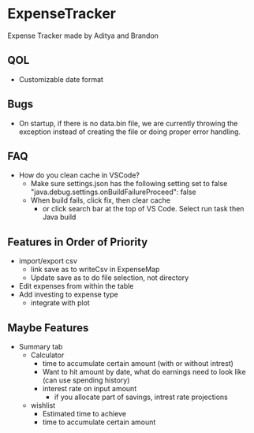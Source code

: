 # ExpenseTracker
Expense Tracker made by Aditya and Brandon

## QOL
- Customizable date format


## Bugs
- On startup, if there is no data.bin file, we are currently throwing the exception instead of creating the file or doing proper error handling.

## FAQ
- How do you clean cache in VSCode?
	- Make sure settings.json has the following setting set to false "java.debug.settings.onBuildFailureProceed": false
	- When build fails, click fix, then clear cache
		- or click search bar at the top of VS Code. Select run task then Java build

## Features in Order of Priority
- import/export csv
	- link save as to writeCsv in ExpenseMap
	- Update save as to do file selection, not directory
- Edit expenses from within the table
- Add investing to expense type
	- integrate with plot

## Maybe Features
- Summary tab
	- Calculator
		- time to accumulate certain amount (with or without intrest)
		- Want to hit amount by date, what do earnings need to look like (can use spending history)
		- interest rate on input amount
			- if you allocate part of savings, intrest rate projections
	- wishlist
		- Estimated time to achieve
		- time to accumulate certain amount

